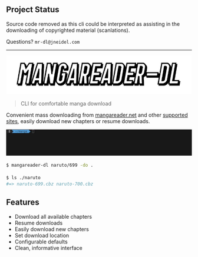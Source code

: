 ## Project Status

Source code removed as this cli could be interpreted as assisting in the
downloading of copyrighted material (scanlations).

Questions? `mr-dl@jneidel.com`

---

<p align="center">
    <img src="img/logo.png" alt="mangareader-dl">
</p>

> CLI for comfortable manga download

Convenient mass downloading from [mangareader.net](https://www.mangareader.net) and other [supported sites](#supported-sites), easily download new chapters or resume downloads.

![](img/demo.gif)

```zsh
$ mangareader-dl naruto/699 -do .

$ ls ./naruto
#=> naruto-699.cbz naruto-700.cbz
```

## Features

- Download all available chapters
- Resume downloads
- Easily download new chapters
- Set download location
- Configurable defaults
- Clean, informative interface

